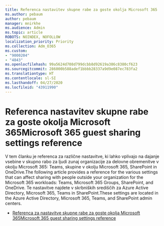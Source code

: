 ```yaml
---
title: Referenca nastavitev skupne rabe za goste okolja Microsoft 365
ms.author: pebaum
author: pebaum
manager: mnirkhe
ms.audience: Admin
ms.topic: article
ROBOTS: NOINDEX, NOFOLLOW
localization_priority: Priority
ms.collection: Adm_O365
ms.custom:
- "9000204"
- "4843"
ms.openlocfilehash: 99a5624d708d799dcbb8d92619a386c8380cf623
ms.sourcegitcommit: 286000b588adef1bbbb28337a9d9e087ec783fa2
ms.translationtype: HT
ms.contentlocale: sl-SI
ms.lasthandoff: 04/27/2020
ms.locfileid: "43911990"
---
```

# <a name="microsoft-365-guest-sharing-settings-reference"></a><span data-ttu-id="c47d9-102">Referenca nastavitev skupne rabe za goste okolja Microsoft 365</span><span class="sxs-lookup"><span data-stu-id="c47d9-102">Microsoft 365 guest sharing settings reference</span></span>

<span data-ttu-id="c47d9-103">V tem članku je referenca za različne nastavitve, ki lahko vplivajo na dajanje vsebine v skupno rabo za ljudi zunaj organizacije za delovne obremenitve v okolju Microsoft 365: Teams, skupine v okolju Microsoft 365, SharePoint in OneDrive.</span><span class="sxs-lookup"><span data-stu-id="c47d9-103">The following article provides a reference for the various settings that can affect sharing with people outside your organization for the Microsoft 365 workloads: Teams, Microsoft 365 Groups, SharePoint, and OneDrive.</span></span> <span data-ttu-id="c47d9-104">Te nastavitve najdete v skrbniških središčih za Azure Active Directory, Microsoft 365, Teams in SharePoint.</span><span class="sxs-lookup"><span data-stu-id="c47d9-104">These settings are located in the Azure Active Directory, Microsoft 365, Teams, and SharePoint admin centers.</span></span>

- [<span data-ttu-id="c47d9-105">Referenca za nastavitve skupne rabe za goste okolja Microsoft 365</span><span class="sxs-lookup"><span data-stu-id="c47d9-105">Microsoft 365 guest sharing settings reference</span></span>](https://docs.microsoft.com/microsoft-365/solutions/microsoft-365-guest-settings?view=o365-worldwide)

